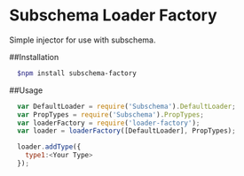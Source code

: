 Subschema Loader Factory
===
Simple injector for use with subschema.

##Installation
```sh
  $npm install subschema-factory
```

##Usage
```js
  var DefaultLoader = require('Subschema').DefaultLoader;
  var PropTypes = require('Subschema').PropTypes;
  var loaderFactory = require('loader-factory');
  var loader = loaderFactory([DefaultLoader], PropTypes);

  loader.addType({
    type1:<Your Type>
  });
  
```
